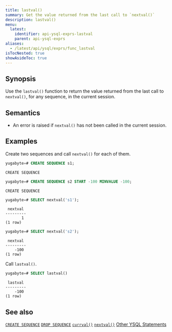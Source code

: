 ```yaml
---
title: lastval()
summary: Get the value returned from the last call to `nextval()`
description: lastval()
menu:
  latest:
    identifier: api-ysql-exprs-lastval
    parent: api-ysql-exprs
aliases:
  - /latest/api/ysql/exprs/func_lastval
isTocNested: true
showAsideToc: true
---
```


## Synopsis

Use the `lastval()` function to return the value returned from the last call to `nextval()`, for any sequence, in the current session.

## Semantics

- An error is raised if `nextval()` has not been called in the current session.

## Examples

Create two sequences and call `nextval()` for each of them.

```sql
yugabyte=# CREATE SEQUENCE s1;
```

```
CREATE SEQUENCE
```

```sql
yugabyte=# CREATE SEQUENCE s2 START -100 MINVALUE -100;
```

```
CREATE SEQUENCE
```

```sql
yugabyte=# SELECT nextval('s1');
```

```
 nextval
---------
       1
(1 row)
```

```sql
yugabyte=# SELECT nextval('s2');
```

```
 nextval
---------
    -100
(1 row)
```

Call `lastval()`.

```sql
yugabyte=# SELECT lastval()
```

```
 lastval
---------
    -100
(1 row)

```

## See also

[`CREATE SEQUENCE`](../create_sequence)
[`DROP SEQUENCE`](../drop_sequence)
[`currval()`](../currval_sequence)
[`nextval()`](../nextval_sequence)
[Other YSQL Statements](..)
